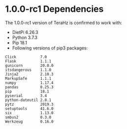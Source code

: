 # 1.0.0-rc1 Dependencies
The 1.0.0-rc1 version of TeraHz is confirmed to work with:
- DietPi 6.26.3
- Python 3.7.3
- Pip 18.1
- Following versions of pip3 packages:
```
Click           7.0    
Flask           1.1.1  
gunicorn        20.0.0
itsdangerous    1.1.0  
Jinja2          2.10.3
MarkupSafe      1.1.1  
numpy           1.17.4
pandas          0.25.3
pip             18.1   
pyserial        3.4    
python-dateutil 2.8.1  
pytz            2019.3
setuptools      41.6.0
six             1.13.0
smbus2          0.3.0  
Werkzeug        0.16.0
```
